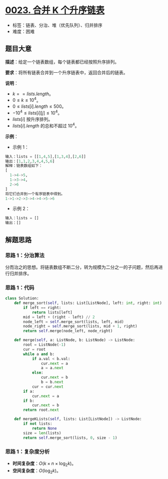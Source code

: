# [0023. 合并 K 个升序链表](https://leetcode.cn/problems/merge-k-sorted-lists/)

- 标签：链表、分治、堆（优先队列）、归并排序
- 难度：困难

## 题目大意

**描述**：给定一个链表数组，每个链表都已经按照升序排列。

**要求**：将所有链表合并到一个升序链表中，返回合并后的链表。

**说明**：

- $k == lists.length$。
- $0 \le k \le 10^4$。
- $0 \le lists[i].length \le 500$。
- $-10^4 \le lists[i][j] \le 10^4$。
- $lists[i]$ 按升序排列。
- $lists[i].length$ 的总和不超过 $10^4$。

**示例**：

- 示例 1：

```Python
输入：lists = [[1,4,5],[1,3,4],[2,6]]
输出：[1,1,2,3,4,4,5,6]
解释：链表数组如下：
[
  1->4->5,
  1->3->4,
  2->6
]
将它们合并到一个有序链表中得到。
1->1->2->3->4->4->5->6
```

- 示例 2：

```Python
输入：lists = []
输出：[]
```

## 解题思路

### 思路 1：分治算法

分而治之的思想。将链表数组不断二分，转为规模为二分之一的子问题，然后再进行归并排序。

### 思路 1：代码

```Python
class Solution:
    def merge_sort(self, lists: List[ListNode], left: int, right: int) -> ListNode:
        if left == right:
            return lists[left]
        mid = left + (right - left) // 2
        node_left = self.merge_sort(lists, left, mid)
        node_right = self.merge_sort(lists, mid + 1, right)
        return self.merge(node_left, node_right)

    def merge(self, a: ListNode, b: ListNode) -> ListNode:
        root = ListNode(-1)
        cur = root
        while a and b:
            if a.val < b.val:
                cur.next = a
                a = a.next
            else:
                cur.next = b
                b = b.next
            cur = cur.next
        if a:
            cur.next = a
        if b:
            cur.next = b
        return root.next

    def mergeKLists(self, lists: List[ListNode]) -> ListNode:
        if not lists:
            return None
        size = len(lists)
        return self.merge_sort(lists, 0, size - 1)
```

### 思路 1：复杂度分析

- **时间复杂度**：$O(k \times n \times \log_2k)$。
- **空间复杂度**：$O(\log_2k)$。


